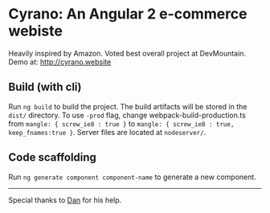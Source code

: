 # Cyrano: An Angular 2 e-commerce webiste 
Heavily inspired by Amazon. Voted best overall project at DevMountain. Demo at: http://cyrano.website

## Build (with cli)

Run `ng build` to build the project. The build artifacts will be stored in the `dist/` directory. To use `-prod` flag, change webpack-build-production.ts from `mangle: { screw_ie8 : true }` to `mangle: { screw_ie8 : true, keep_fnames:true }`. Server files are located at `nodeserver/`.

## Code scaffolding

Run `ng generate component component-name` to generate a new component.

---
Special thanks to [Dan](https://github.com/wooddan22) for his help.